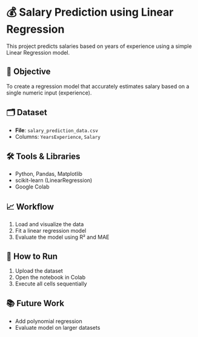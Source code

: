 # 💰 Salary Prediction using Linear Regression

This project predicts salaries based on years of experience using a simple Linear Regression model.

## 📌 Objective
To create a regression model that accurately estimates salary based on a single numeric input (experience).

## 🗂️ Dataset
- **File**: `salary_prediction_data.csv`
- Columns: `YearsExperience`, `Salary`

## 🛠️ Tools & Libraries
- Python, Pandas, Matplotlib
- scikit-learn (LinearRegression)
- Google Colab

## 📈 Workflow
1. Load and visualize the data
2. Fit a linear regression model
3. Evaluate the model using R² and MAE


## 📎 How to Run
1. Upload the dataset
2. Open the notebook in Colab
3. Execute all cells sequentially

## 📚 Future Work
- Add polynomial regression
- Evaluate model on larger datasets
